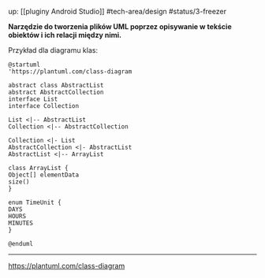 up: [[pluginy Android Studio]]
#tech-area/design
#status/3-freezer

**Narzędzie do tworzenia plików UML poprzez opisywanie w tekście obiektów i ich relacji między nimi.**

Przykład dla diagramu klas:

```PlantUML
@startuml  
'https://plantuml.com/class-diagram  
  
abstract class AbstractList  
abstract AbstractCollection  
interface List  
interface Collection  
  
List <|-- AbstractList  
Collection <|-- AbstractCollection  
  
Collection <|- List  
AbstractCollection <|- AbstractList  
AbstractList <|-- ArrayList  
  
class ArrayList {  
Object[] elementData  
size()  
}  
  
enum TimeUnit {  
DAYS  
HOURS  
MINUTES  
}  
  
@enduml
```

---
https://plantuml.com/class-diagram